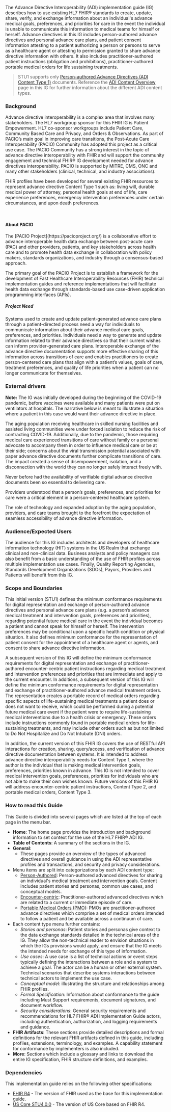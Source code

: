 The Advance Directive Interoperability (ADI) implementation guide (IG) describes how to use existing HL7 FHIR® standards to create, update, share, verify, and exchange information about an individual's advance medical goals, preferences, and priorities for care in the event the individual is unable to communicate this information to medical teams for himself or herself. Advance directives in this IG includes person-authored advance directives and personal advance care plans, and patient consent information attesting to a patient authorizing a person or persons to serve as a healthcare agent or attesting to permission granted to share advance directive information with others. It also includes practitioner-authored patient instructions (obligation and prohibitions), practitioner-authored portable medical orders for life sustaining treatments.

<blockquote class="stu-note">
    <p>
    STU1 supports only <a href="./adi_type1.html"> Person-authored Advance Directives (ADI Content Type 1)</a> documents. Reference the <a href="./content_type_overview.html">ADI Content Overview</a> page in this IG for further information about the different ADI content types.
    </p>
</blockquote>

### Background
<p>
Advance directive interoperability is a complex area that involves many stakeholders. The HL7 workgroup sponsor for this FHIR IG is Patient Empowerment. HL7 co-sponsor workgroups include Patient Care, Community Based Care and Privacy, and Orders & Observations. As part of PACIO’s main goal in improving care transitions, the Post-Acute Care Interoperability (PACIO) Community has adopted this project as a critical use case. The PACIO Community has a strong interest in the topic of advance directive interoperability with FHIR and will support the community engagement and technical FHIR® IG development needed for advance directives interoperability. PACIO is supported by MITRE, CMS, ONC and many other stakeholders (clinical, technical, and industry associations).
</p>
<p>
FHIR profiles have been developed for several existing FHIR resources to represent advance directive Content Type 1 such as: living will, durable medical power of attorney, personal health goals at end of life, care experience preferences, emergency intervention preferences under certain circumstances, and upon death preferences. 
</p>

<p>&nbsp;</p>

#### About PACIO
<p>
The [PACIO Project](https://pacioproject.org/) is a collaborative effort to advance interoperable health data exchange between post-acute care (PAC) and other providers, patients, and key stakeholders across health care and to promote health data exchange in collaboration with policy makers, standards organizations, and industry through a consensus-based approach.
</p>
<p>
The primary goal of the PACIO Project is to establish a framework for the development of Fast Healthcare Interoperability Resources (FHIR) technical implementation guides and reference implementations that will facilitate health data exchange through standards-based use case-driven application programming interfaces (APIs).
</p>


##### Project Need
<p>
Systems used to create and update patient-generated advance care plans through a patient-directed process need a way for individuals to communicate information about their advance medical care goals, preferences, and priorities. Individuals need a way to generate and update information related to their advance directives so that their current wishes can inform provider-generated care plans. Interoperable exchange of the advance directive documentation supports more effective sharing of this information across transitions of care and enables practitioners to create person-centered care plans that align with a patient’s values, goals of care, treatment preferences, and quality of life priorities when a patient can no longer communicate for themselves.
</p>

### External drivers

**Note:** The IG was initially developed during the beginning of the COVID-19 pandemic, before vaccines were available and many patients were put on ventilators at hospitals. The narrative below is meant to illustrate a situation where a patient in this case would want their advance directive in place.

The aging population receiving healthcare in skilled nursing facilities and assisted living communities were under forced isolation to reduce the risk of contracting COVID-19. Additionally, due to the pandemic, those requiring medical care  experienced transitions of care without family or a personal advocate to accompany them in order to influence medical care or be at their side; concerns about the viral transmission potential associated with paper advance directive documents further complicate transitions of care. The impact created a sense of disempowerment, isolation, and a disconnection with the world they can no longer safely interact freely with.

<p>
Never before had the availability of verifiable digital advance directive documents been so essential to delivering care.
</p>
<p>
Providers understood that a person’s goals, preferences, and priorities for care were a critical element in a person-centered healthcare system.
</p>
<p>
The role of technology and expanded adoption by the aging population, providers, and care teams brought to the forefront the expectation of seamless accessibility of advance directive information.
</p>

### Audience/Expected Users
<p>
The audience for this IG includes architects and developers of healthcare information technology (HIT) systems in the US Realm that exchange clinical and non-clinical data. Business analysts and policy managers can also benefit from a basic understanding of the use of FHIR profiles across multiple implementation use cases. Finally, Quality Reporting Agencies, Standards Development Organizations (SDOs), Payors, Providers and Patients will benefit from this IG.
</p>

### Scope and Boundaries

This initial version (STU1) defines the minimum conformance requirements for digital representation and exchange of person-authored advance directives and personal advance care plans (e.g. a person’s advance medical treatment and intervention goals, preferences and priorities), regarding potential future medical care in the event the individual becomes a patient and cannot speak for himself or herself. The intervention preferences may be conditional upon a specific health condition or physical situation. It also defines minimum conformance for the representation of patient consent for the appointment of a healthcare agent or agents, and consent to share advance directive information.

A subsequent version of this IG will define the minimum conformance requirements for digital representation and exchange of practitioner-authored encounter-centric patient instructions regarding medical treatment and intervention preferences and priorities that are immediate and apply to the current encounter. In additions, a subsequent version of this IG will define the minimum conformance requirements for digital representation and exchange of practitioner-authored advance medical treatment orders. The representation creates a portable record of medical orders regarding specific aspects of life-sustaining medical treatments a patient does or does not want to receive, which could be performed during a potential future medical care event if the patient were to require life-sustaining medical interventions due to a health crisis or emergency. These orders include instructions commonly found in portable medical orders for life-sustaining treatments, and may include other orders such as but not limited to Do Not Hospitalize and Do Not Intubate (DNI) orders.

In addition, the current version of this FHIR IG covers the use of RESTful API interactions for creation, sharing, query/access, and verification of advance directive documentation between systems. It is intended to address advance directive interoperability needs for Content Type 1, where the author is the individual that is making medical intervention goals, preferences, priorities known in advance. This IG is not intended to cover medical intervention goals, preferences, priorities for individuals who are not able to make their own wishes known.
Future versions of this FHIR IG will address encounter-centric patient instructions, Content Type 2, and portable medical orders, Content Type 3.


### How to read this Guide
This Guide is divided into several pages which are listed at the top of each page in the menu bar.

* **Home**: The home page provides the introduction and background information to set context for the use of the HL7 FHIR® ADI IG.
* **Table of Contents**: A summary of the sections in the IG. 
* **General**: 
  * These pages provide an overview of the types of advanced directives and overall guidance in using the ADI representative profiles and transactions, and security and privacy considerations.
* Menu items are split into categorizations by each ADI content type:
  * <a href="./adi_type1.html">Person-Authored</a>: Person-authored advanced directives for sharing an individual's medical treatment and intervention goals. Content includes patient stories and personas, common use cases, and conceptual models.
  * <a href="./adi_type2.html">Encounter-centric</a>: Practitioner-authored advanced directives which are related to a current or immediate episode of care.
  * <a href="./adi_type2.html">Portable Medical Orders (PMO)</a>: PMOs are practitioner-authored advance directives which comprise a set of medical orders intended to follow a patient and be available across a continuum of care.
* Each content type menu further contains:
  * *Stories and personas*: Patient stories and personas give context to the data exchange standards detailed in the technical areas of the IG. They allow the non-technical reader to envision situations in which the IGs provisions would apply, and ensure that the IG meets the intended needs for exchange of this type of information.
  * *Use cases*: A use case is a list of technical actions or event steps typically defining the interactions between a role and a system to achieve a goal. The actor can be a human or other external system. Technical scenarios that describe systems interactions between technical actors to implement the use case.
  * *Conceptual model*: illustrating the structure and relationships among FHIR profiles.
  * _Formal Specification_: Information about conformance to the guide including Must Support requirements, document signatures, and document workflow.
  * *Security considerations*: General security requirements and recommendations for HL7 FHIR® ADI Implementation Guide actors, including authentication, authorization, and logging requirements and guidance.
* **FHIR Artifacts**: These sections provide detailed descriptions and formal definitions for the relevant FHIR artifacts defined in this guide, including profiles, extensions, terminology, and examples. A capability statement for conformance by implementers is also included.
* **More**: Sections which include a glossary and links to download the entire IG specification, FHIR structure definitions, and examples.



### Dependencies
<p>This implementation guide relies on the following other specifications:</p>
<ul>
  <li><a href="http://hl7.org/fhir/R4/">FHIR R4</a> - The version of FHIR used as the base for this implementation guide.</li>
  <li><a href="https://hl7.org/fhir/us/core/STU4/index.html">US Core STU4.0.0</a> - The version of US Core based on FHIR R4.</li>
</ul>

